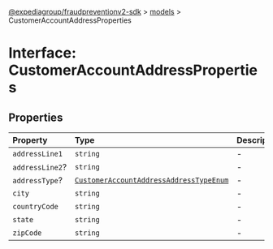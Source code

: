 [@expediagroup/fraudpreventionv2-sdk](../../index.md) > [models](../index.md) > CustomerAccountAddressProperties

# Interface: CustomerAccountAddressProperties

## Properties

| Property | Type | Description | Source |
| :------ | :------ | :------ | :------ |
| `addressLine1` | `string` | - | models/CustomerAccountAddress.ts:75 |
| `addressLine2`? | `string` | - | models/CustomerAccountAddress.ts:76 |
| `addressType`? | [`CustomerAccountAddressAddressTypeEnum`](../type-aliases/CustomerAccountAddressAddressTypeEnum.md) | - | models/CustomerAccountAddress.ts:74 |
| `city` | `string` | - | models/CustomerAccountAddress.ts:77 |
| `countryCode` | `string` | - | models/CustomerAccountAddress.ts:80 |
| `state` | `string` | - | models/CustomerAccountAddress.ts:78 |
| `zipCode` | `string` | - | models/CustomerAccountAddress.ts:79 |
